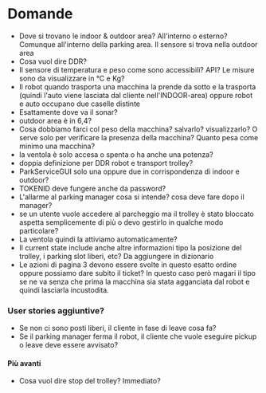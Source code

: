 # Domande
- Dove si trovano le indoor & outdoor area? All'interno o esterno? Comunque all'interno della parking area. Il sensore
si trova nella outdoor area
- Cosa vuol dire DDR?
- Il sensore di temperatura e peso come sono accessibili? API? Le misure sono da visualizzare in °C e Kg?
- Il robot quando trasporta una macchina la prende da sotto e la trasporta (quindi l'auto viene lasciata dal cliente 
nell'INDOOR-area) oppure robot e auto occupano due caselle distinte
- Esattamente dove va il sonar?
- outdoor area è in 6,4?
- Cosa dobbiamo farci col peso della macchina? salvarlo? visualizzarlo? O serve solo per verificare la presenza della macchina?
Quanto pesa come minimo una macchina?
- la ventola è solo accesa o spenta o ha anche una potenza?
- doppia definizione per DDR robot e transport trolley?
- ParkServiceGUI solo una oppure due in corrispondenza di indoor e outdoor?
- TOKENID deve fungere anche da password?
- L'allarme al parking manager cosa si intende? cosa deve fare dopo il manager?
- se un utente vuole accedere al parcheggio ma il trolley è stato bloccato aspetta semplicemente di più
o devo gestirlo in qualche modo particolare?
- La ventola quindi la attiviamo automaticamente?
- Il current state include anche altre informazioni tipo la posizione del trolley, i parking slot liberi, etc? Da 
aggiungere in dizionario
- Le azioni di pagina 3 devono essere svolte in questo esatto ordine oppure possiamo dare subito il ticket?
In questo caso però magari il tipo se ne va senza che prima la macchina sia stata agganciata dal robot e quindi 
lasciarla incustodita.

### User stories aggiuntive?
- Se non ci sono posti liberi, il cliente in fase di leave cosa fa?
- Se il parking manager ferma il robot, il cliente che vuole eseguire pickup o leave deve essere avvisato?

#### Più avanti
- Cosa vuol dire stop del trolley? Immediato?
